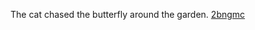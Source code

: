 The cat chased the butterfly around the garden. <a href="https://en.ueh.edu.vn/new-free-robux_NV70QZ.pdf">2bngmc</a>

